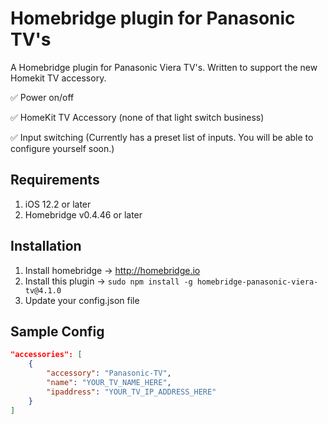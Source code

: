 # Homebridge plugin for Panasonic TV's

A Homebridge plugin for Panasonic Viera TV's. Written to support the new Homekit TV accessory.

✅ Power on/off

✅ HomeKit TV Accessory (none of that light switch business)

✅ Input switching (Currently has a preset list of inputs. You will be able to configure yourself soon.)

## Requirements

  1. iOS 12.2 or later
  2. Homebridge v0.4.46 or later
  
## Installation

  1. Install homebridge -> <http://homebridge.io>
  2. Install this plugin -> `sudo npm install -g homebridge-panasonic-viera-tv@4.1.0`
  3. Update your config.json file

## Sample Config

  ``` JSON
  "accessories": [
      {
          "accessory": "Panasonic-TV",
          "name": "YOUR_TV_NAME_HERE",
          "ipaddress": "YOUR_TV_IP_ADDRESS_HERE"
      }
  ]
  ```
